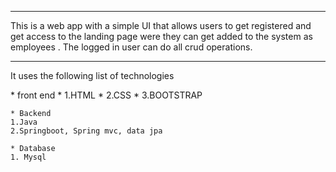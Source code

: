 ***
This is a web app with a simple UI that allows users to get registered and get access to the landing page were they can get added to the system as employees .
The logged in user can do all crud operations. 
***
<p> It uses the following list of technologies</p>
    * front end
      * 1.HTML
      * 2.CSS
      * 3.BOOTSTRAP

    * Backend
    1.Java
    2.Springboot, Spring mvc, data jpa

    * Database
    1. Mysql
    
